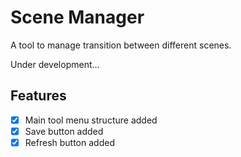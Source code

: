 # Scene Manager

A tool to manage transition between different scenes.

Under development...

## Features

* [X] Main tool menu structure added
* [X] Save button added
* [X] Refresh button added

